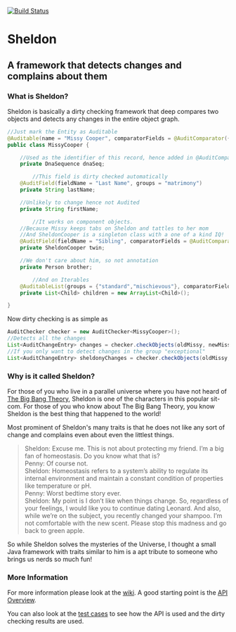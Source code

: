 [![Build Status](https://travis-ci.org/urvaksh/sheldon.svg?branch=master)](https://travis-ci.org/urvaksh/sheldon)
# Sheldon
## A framework that detects changes and complains about them

### What is Sheldon?
Sheldon is basically a dirty checking framework that deep compares two objects and detects any changes in the entire object graph.
```Java
//Just mark the Entity as Auditable
@Auditable(name = "Missy Cooper", comparatorFields = @AuditComparator({ "dnaSeq" }))
public class MissyCooper {

	//Used as the identifier of this record, hence added in @AuditComparator
	private DnaSequence dnaSeq;

    	//This field is dirty checked automatically
	@AuditField(fieldName = "Last Name", groups = "matrimony")
	private String lastName;

	//Unlikely to change hence not Audited
	private String firstName;

    	//It works on component objects.
	//Because Missy keeps tabs on Sheldon and tattles to her mom
	//And SheldonCooper is a singleton class with a one of a kind IQ!
	@AuditField(fieldName = "Sibling", comparatorFields = @AuditComparator("iq"), groups = "exceptional")
	private SheldonCooper twin;

	//We don't care about him, so not annotation
	private Person brother;

    	//And on Iterables
	@AuditableList(groups = {"standard","mischievous"}, comparatorFields = @AuditComparator("id"))
	private List<Child> children = new ArrayList<Child>();

}
```
Now dirty checking is as simple as
```Java
AuditChecker checker = new AuditChecker<MissyCooper>();
//Detects all the changes
List<AuditChangeEntry> changes = checker.checkObjects(oldMissy, newMissy);
//If you only want to detect changes in the group "exceptional"
List<AuditChangeEntry> sheldonyChanges = checker.checkObjects(oldMissy, newMissy, "exceptional");
```

### Why is it called Sheldon?
For those of you who live in a parallel universe where you have not heard of [The Big Bang Theory](http://http://the-big-bang-theory.com/), Sheldon is one of the characters in this popular sit-com. For those of you who know about The Big Bang Theory, you know Sheldon is the best thing that happened to the world!

Most prominent of Sheldon's many traits is that he does not like any sort of change and complains even about even the littlest things.
>Sheldon: Excuse me. This is not about protecting my friend. I’m a big fan of homeostasis. Do you know what that is?   
>Penny: Of course not.   
>Sheldon: Homeostasis refers to a system’s ability to regulate its internal environment and maintain a constant condition of properties like temperature or pH.     
>Penny: Worst bedtime story ever.   
>Sheldon: My point is I don’t like when things change. So, regardless of your feelings, I would like you to continue dating Leonard. And also, while we’re on the subject, you recently changed your shampoo. I’m not comfortable with the new scent. Please stop this madness and go back to green apple.

So while Sheldon solves the mysteries of the Universe, I thought a small Java framework with traits similar to him is a apt tribute to someone who brings us nerds so much fun!   

### More Information
For more information please look at the [wiki](https://github.com/urvaksh/sheldon/wiki). A good starting point is the [API Overview](https://github.com/urvaksh/sheldon/wiki/API-Overview).

You can also look at the [test cases](https://github.com/urvaksh/sheldon/tree/master/src/test/java/com/codeaspect/sheldon/intg) to see how the API is used and the dirty checking results are used. 
